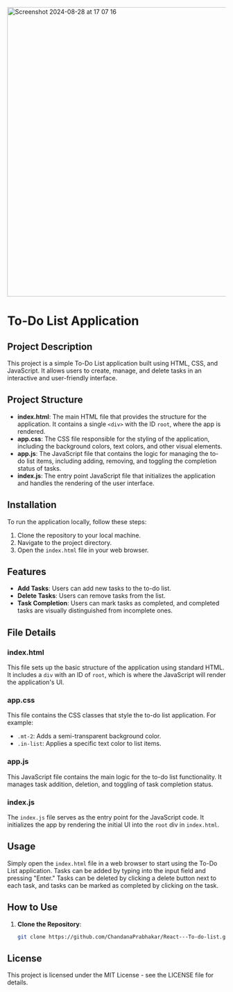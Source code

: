 

<img width="666" alt="Screenshot 2024-08-28 at 17 07 16" src="https://github.com/user-attachments/assets/4e4ebd5e-b641-46c6-98da-46ca100f7511">

# To-Do List Application

## Project Description

This project is a simple To-Do List application built using HTML, CSS, and JavaScript. It allows users to create, manage, and delete tasks in an interactive and user-friendly interface.

## Project Structure

- **index.html**: The main HTML file that provides the structure for the application. It contains a single `<div>` with the ID `root`, where the app is rendered.
- **app.css**: The CSS file responsible for the styling of the application, including the background colors, text colors, and other visual elements.
- **app.js**: The JavaScript file that contains the logic for managing the to-do list items, including adding, removing, and toggling the completion status of tasks.
- **index.js**: The entry point JavaScript file that initializes the application and handles the rendering of the user interface.

## Installation

To run the application locally, follow these steps:

1. Clone the repository to your local machine.
2. Navigate to the project directory.
3. Open the `index.html` file in your web browser.

## Features

- **Add Tasks**: Users can add new tasks to the to-do list.
- **Delete Tasks**: Users can remove tasks from the list.
- **Task Completion**: Users can mark tasks as completed, and completed tasks are visually distinguished from incomplete ones.

## File Details

### index.html
This file sets up the basic structure of the application using standard HTML. It includes a `div` with an ID of `root`, which is where the JavaScript will render the application's UI.

### app.css
This file contains the CSS classes that style the to-do list application. For example:
- `.mt-2`: Adds a semi-transparent background color.
- `.in-list`: Applies a specific text color to list items.

### app.js
This JavaScript file contains the main logic for the to-do list functionality. It manages task addition, deletion, and toggling of task completion status.

### index.js
The `index.js` file serves as the entry point for the JavaScript code. It initializes the app by rendering the initial UI into the `root` div in `index.html`.

## Usage

Simply open the `index.html` file in a web browser to start using the To-Do List application. Tasks can be added by typing into the input field and pressing "Enter." Tasks can be deleted by clicking a delete button next to each task, and tasks can be marked as completed by clicking on the task.

## How to Use

1. **Clone the Repository**:
   ```bash
   git clone https://github.com/ChandanaPrabhakar/React---To-do-list.git

## License

This project is licensed under the MIT License - see the LICENSE file for details.

